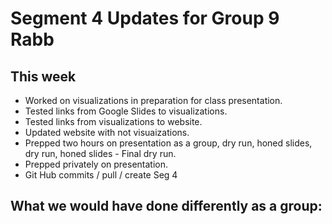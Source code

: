 # Segment 4 Updates for Group 9 Rabb
## This week
* Worked on visualizations in preparation for class presentation.
* Tested links from Google Slides to visualizations.
* Tested links from visualizations to website.
* Updated website with not visuaizations.
* Prepped two hours on presentation as a group, dry run, honed slides, dry run, honed slides - Final dry run.
* Prepped privately on presentation.
* Git Hub commits / pull / create Seg 4

## What we would have done differently as a group:
